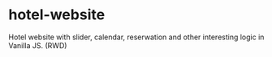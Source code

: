 # hotel-website
Hotel website with slider, calendar, reserwation and other interesting logic in Vanilla JS. (RWD)
